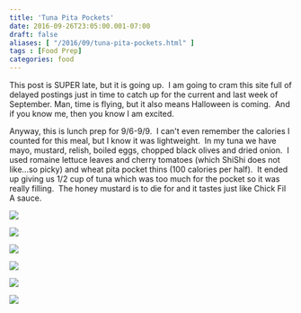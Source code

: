 ```yaml
---
title: 'Tuna Pita Pockets'
date: 2016-09-26T23:05:00.001-07:00
draft: false
aliases: [ "/2016/09/tuna-pita-pockets.html" ]
tags : [Food Prep]
categories: food
---
```


This post is SUPER late, but it is going up.  I am going to cram this site full of delayed postings just in time to catch up for the current and last week of September. Man, time is flying, but it also means Halloween is coming.  And if you know me, then you know I am excited.  
  
Anyway, this is lunch prep for 9/6-9/9.  I can't even remember the calories I counted for this meal, but I know it was lightweight.  In my tuna we have mayo, mustard, relish, boiled eggs, chopped black olives and dried onion.  I used romaine lettuce leaves and cherry tomatoes (which ShiShi does not like...so picky) and wheat pita pocket thins (100 calories per half).  It ended up giving us 1/2 cup of tuna which was too much for the pocket so it was really filling.  The honey mustard is to die for and it tastes just like Chick Fil A sauce.  
  

[![](https://1.bp.blogspot.com/-SprdVtmcBTo/V-oLZp2LHLI/AAAAAAAAAqg/JZYWMiGqUgklemE4CWRDDLMu3i9EWckAACLcB/s640/2016-09-03%2B17.53.52.jpg)](https://1.bp.blogspot.com/-SprdVtmcBTo/V-oLZp2LHLI/AAAAAAAAAqg/JZYWMiGqUgklemE4CWRDDLMu3i9EWckAACLcB/s1600/2016-09-03%2B17.53.52.jpg)

  

[![](https://4.bp.blogspot.com/-bDcj-OqwX9s/V-oLZ4BpSVI/AAAAAAAAAqo/CnHUocs5qWMncNpqAicbpz2PIG6BWDiNgCLcB/s640/2016-09-03%2B17.58.21.jpg)](https://4.bp.blogspot.com/-bDcj-OqwX9s/V-oLZ4BpSVI/AAAAAAAAAqo/CnHUocs5qWMncNpqAicbpz2PIG6BWDiNgCLcB/s1600/2016-09-03%2B17.58.21.jpg)

  

[![](https://3.bp.blogspot.com/-QyF6OOKtf70/V-oLZ5RUApI/AAAAAAAAAqk/SUhmDKU2PVgIyljrJl3ZA7lPh1mUhaxIACLcB/s640/2016-09-03%2B18.03.11.jpg)](https://3.bp.blogspot.com/-QyF6OOKtf70/V-oLZ5RUApI/AAAAAAAAAqk/SUhmDKU2PVgIyljrJl3ZA7lPh1mUhaxIACLcB/s1600/2016-09-03%2B18.03.11.jpg)

  

[![](https://2.bp.blogspot.com/-yWTij2KyZtA/V-oLbOuEcjI/AAAAAAAAAqs/b2pDYNHNbyY_gtf6CA9imzG6D3MGnTgAwCLcB/s640/2016-09-03%2B18.09.35.jpg)](https://2.bp.blogspot.com/-yWTij2KyZtA/V-oLbOuEcjI/AAAAAAAAAqs/b2pDYNHNbyY_gtf6CA9imzG6D3MGnTgAwCLcB/s1600/2016-09-03%2B18.09.35.jpg)

  

[![](https://3.bp.blogspot.com/-poFZUvgmGlM/V-oLbz7t48I/AAAAAAAAAqw/zeyHSuRf66cdKoXaDNbmPb1d6MghQ3aSQCLcB/s640/2016-09-03%2B18.14.04.jpg)](https://3.bp.blogspot.com/-poFZUvgmGlM/V-oLbz7t48I/AAAAAAAAAqw/zeyHSuRf66cdKoXaDNbmPb1d6MghQ3aSQCLcB/s1600/2016-09-03%2B18.14.04.jpg)

  

[![](https://1.bp.blogspot.com/-WKJrPeRnCPQ/V-oLb3N-8rI/AAAAAAAAAq0/Pspc5KPCXLUcfIL3XuJvCzF83pMU_mOSgCLcB/s640/2016-09-03%2B18.15.40.jpg)](https://1.bp.blogspot.com/-WKJrPeRnCPQ/V-oLb3N-8rI/AAAAAAAAAq0/Pspc5KPCXLUcfIL3XuJvCzF83pMU_mOSgCLcB/s1600/2016-09-03%2B18.15.40.jpg)